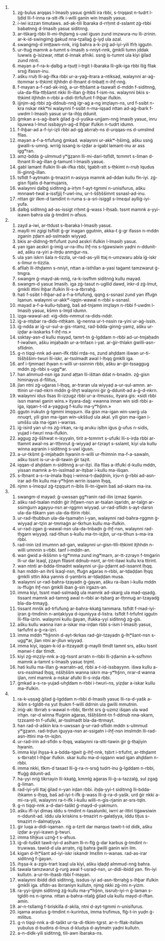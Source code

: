 <ol>
  <li>
    <ol>
      <li>zġ-bulus arqqas l-lmasiḥ yasuɛ ġmklli ira rbbi, s-trqqast n-tudrt l-ljdid lli-f-inna ra-stt-ifk i-willi ganin win lmasiḥ yasuɛ.</li>
      <li>i-iwi iɛzzan timutaws. ad-ak-tili lbaraka d-rrḥmt d-sslamt zġ-rbbi babatnnġ d-lmasiḥ yasuɛ siditnnġ.</li>
      <li>ar-tškarġ rbbi lli-mi-th̬damġ s-uwl iġusn zund imzwura-nu lli-zrinin. ar-k-id-swingimġ ġakud nna-tẓallaġ ġ-iyḍ ula azal.</li>
      <li>swangmġ-d imṭṭawn-nnk, iriġ bahra a-k-ẓrġ ad-iyi-yili lfrḥ iggutn.</li>
      <li>ur-ttuġ mamnk a-tumnt s-lmasiḥ s-nniyt-nnk, ġmklli tumn jddak luwwis ġ-isizwar, nttat d-innak afniki. ssnġ is-tumnt ula kiyi ġilad zund ntnti.</li>
      <li>mayan a-f-ra-k-ḍalbġ a-tṣuṭṭ i-trgit l-lbaraka lli-gik-iga rbbi lliġ fllak srsġ ifassn-inu.</li>
      <li>ašku rruḥ lli-aġ-ifka rbbi ur-a-yaġ-itrara a-ntiksaḍ, walaynni ar-aġ-itɛmmar s-tḥkimt itjhhdn d-lḥnant d-tnbaṭṭ n-ih̬f-nnġ.</li>
      <li>f-mayan a-f-rad-ak-iniġ, a-ur-ttḥšamt a-tsawalt d-mddn f-siditnnġ, ula-da-flla-ttḥšamt nkki lli-illan ġ-lḥbs f-ism-ns. walaynni bkis s-tḥkimt itjhhdn n-rbbi a-didi-ttrfufunt f-lh̬bar ifulkin.</li>
      <li>ijjnjm-aġ rbbi zġ-ddnub-nnġ iġr-aġ a-ng imẓlayn-ns, urd f-ssibt n-kra nskar nkkʷni walaynni f-ssibt n-ma-iqṣad nttan ad-aġ-ibark f-uwdm l-lmasiḥ yasuɛ ur-ta-ih̬lq ddunit.</li>
      <li>ġmkan a-s-aġ-ibark ġilad ġ-d-yuška-unjjam-nnġ lmasiḥ yasuɛ, inru lquwwa l-lmut issbayyn-aġ-d lh̬bar ifulkin n-tudrt idumn.</li>
      <li>f-lh̬bar-ad a-f-iyi-iẓli rbbi ad-gġ abrraḥ-ns d-urqqas-ns d-umslmd fllas.</li>
      <li>mayan a-f-a-trfufunġ ġmkad. walaynni ur-akkʷ-ḥšimġ, ašku ssnġ ġwalli-s-umnġ. wrriġ issanġ is-iẓḍar a-igabl lamant-inu ar ass iggʷran.</li>
      <li>amẓ-bdda ġ-ulmmud yʷġẓann lli-mi-dari-tsfldt, tɛmmrt s-liman d-lḥnant lli-aġ-illan ġ-tamunt l-lmasiḥ yasuɛ.</li>
      <li>gabl lamant ifulkin lli-ak-ifka rbbi, tgablt-stt s-tḥkimt n-rruḥ lqudus lli-ginnġ-illan.</li>
      <li>tsfldt f-aytmatn ġ-tmazirt n-asiyya mamnk ad-ddan kullu fln-iyi. zġ-gisn fijalis d-harmujanis,</li>
      <li>walaynni ḍalbġ siditnnġ a-irḥm f-ayt-tgmmi n-unisifurus, ašku mnnawt-twal a-issfjjij f-uwl-inu, ur-t-ššḥššimnt ssnasl-ad-inu.</li>
      <li>nttan ġir ilkm-d tamdint n-ruma s-a-sri-isiggil s-lmɛqul aylliġ-iyi-yufa.</li>
      <li>ḍalbġ siditnnġ ad-as-issigt rrḥmt ġ-wass l-lḥsab. tssnt mamnk a-yyi-iɛawn bahra ula ġ-tmdint n-afsus.</li>
    </ol>
  </li>
  <li>
    <ol>
      <li>zayd a-iwi, ar-ttdust s-lbaraka l-lmasiḥ yasuɛ.</li>
      <li>maylli mi zgigi tsflidt ġ-gr inagan ggutnin, akka-t ġ-gr ifassn n-mddn zganin ẓḍarn ad-sslmadn wiyyaḍ.</li>
      <li>bkis ar-didnnġ-ttrfufunt zund aɛskri ifulkin l-lmasiḥ yasuɛ.</li>
      <li>yan igan aɛskri ġ-imiġ ur-ra-ilhu ih̬f-ns s-tġawsiwin yaḍni n-ddunit-ad, ašku ra-yiri a-itrḍu anmġur-ns.</li>
      <li>ula yan iskrn šala n-tizzla, ur-rad-as-yili ttaj n-umzwaru abla iġ-iskr s-limur n-tizzla.</li>
      <li>afllaḥ lli-ith̬damn s-nniyt, nttan a-isthllan a-yasi taġamt tamzwarut ġ-tmgra.</li>
      <li>swangm ġ-mayd-ak-nniġ, ra-k-issfhm siditnnġ kullu mayad.</li>
      <li>swangm-d yasuɛ lmasiḥ. iga zġ-tasut n-ugllid dawd, inkr-d zġ-lmut, ġmklli ittini lh̬bar ifulkin lli-s-a-tbrraḥġ.</li>
      <li>hati f-ssibt l-lh̬bar-ad a-f-a-trfufunġ, qqnġ s-ssnasl zund yan iffuġn lqanun. walaynni ur-akkʷ-iqqin-wawal n-rbbi s-ssnasl.</li>
      <li>mayad a-f-a-kullu-tṣbarġ, baš ad-tnjamn imẓlayn n-rbbi f-uwdm l-lmasiḥ yasuɛ, kšmn s-lmjd idumn.</li>
      <li>izga-wawal-ad: «iġ-dids-nmmut ra-dids-nddr.</li>
      <li>iġ-a-ntṣbar ra-dids-ntḥkam. iġ-nenna ur-t-nssin ra-yini ur-aġ-issin.</li>
      <li>iġ-ndda ar iġ-ur-sul-a-gis-ntamẓ, rad-bdda-ginnġ-yamẓ, ašku ur-iẓḍar a-isskarks f-ih̬f-ns.»</li>
      <li>ssktay-asn-d kullu mayad, tamrt-tn ġ-lgddam n-rbbi ad-ur-tmjaḥadn f-iwaliwn, ašku imjaḥadn ur-a-tnfaɛn i-yat. ar-ġir-thlakn ġwilli-asn-sflidnin.</li>
      <li>g-n tiqqi-nnk ad-awn-ifk rbbi rrḍa-ns, zund ah̬ddam išwan ur-ti-tššḥššim-twuri lli-iskr, ar-tsslmadt awal l-lḥqq ġmklli iga.</li>
      <li>anf i-tjmmaɛt ih̬wan n-willi ur-ssinnin rbbi, ašku ar-ġir-tssaggug mddn zġ-rbbi s-uggʷar.</li>
      <li>han almmud-nsn iga zund aṭṭan lli-išttan ddat n-bnadm. zġ-gisn himinayus d-filitus,</li>
      <li>jlan ntni zġ-uġaras l-lḥqq, ar-traran ula wiyyaḍ a-ur-sul-amnn. ar-ttinin ur-rad-nkrn mddn ġ-lih̬rt walaynni ġir ġ-ddunit-ad a-ġ-d-nkrn.</li>
      <li>walaynni idus llsas lli-izzugz rbbi ur-a-itmussu, ityara gis: «sidi rbbi issn manwi ganin wins.» ityara-daġ: «wanna innan win sidi rbbi a-iga, iqqan-t-id a-yaggug f-kullu ma-yʷh̬šnn.»</li>
      <li>ggutn irukutn ġ-tgmmi imqqurn. illa gisn ma-igan win-uwrġ ula nnuqrt, yili gisn ma-igan win-ukššuḍ ula akal. yili gisn ma-igan i-umššu ula ma-igan i-warras.</li>
      <li>iġ-isird yan ul-ns zġ-irkan, ra-ig aruku iṣlḥn iġus ġ-ufus n-sidis, yujad i-twuri nna-ifulkin.</li>
      <li>aggug zġ-ššhwat n-iɛyyaln, tirit a-tɛmmrt s-ufulki lli-s-irḍa rbbi ar-ttamnt awal-ns ar-ttḥnnut ġ-wiyyaḍ ar-tzrayt s-sslamt, kiyi ula kullu winna aqranin i-siditnnġ s-uwl iġusn.</li>
      <li>a-ur-tkšmt ġ-imjaḥadn h̬wanin n-willi ur-fhimnin ma-f-a-sawaln, ašku tssnt is-ur-a-di-tawin ġir taẓit.</li>
      <li>iqqan-d ah̬ddam n-siditnnġ a-ur-itẓi. illa fllas a-itfulki d-kullu mddn, yissan mamnk a-tn-isslmad ar-itṣbar i-kullu ma-išqan.</li>
      <li>s-lḥnant a-s-ra-imala lḥqq i-winna-t-ḍaḍḍnin, irju-n ġ-rbbi ad-asn-irar ad-fln kullu ma-yʷh̬šnn wrrin issann lḥqq,</li>
      <li>njmn s-lmɛqul zġ-tẓqqurt n-iblis lli-tn-iġwin baš ad-skarn ma-ira.</li>
    </ol>
  </li>
  <li>
    <ol>
      <li>swangm-d mayad: ġ-uwssan ggʷranin rad-ilin izmaz šqanin.</li>
      <li>ašku rad-tsalan mddn ġir ih̬fawn-nsn ar-tsalan iqaridn, ar-talġn ar-ssimġurn agayyu-nsn ar-rggmn wiyyaḍ. ur-rad-sflidn s-ayt-darsn ula-da-tškarn yan ula-da-ttirin rbbi.</li>
      <li>ur-rad-tḥubbun ula-da-tṣamaḥn i-yan, walaynni rad-bahra-rggmn ġ-wiyyaḍ ar-tẓin ar-tmmaġn ar-tkrhun kullu ma-ifulkin.</li>
      <li>ur-rad-zgan ġ-wawal-nsn ula-da-tnbaḍn ġ-ih̬f-nsn, walaynni rad-tḥgarn wiyyaḍ. rad-tlhun s-kullu ma-tn-iɛjbn, ur-ra-tlhun s-ma-ira rbbi.</li>
      <li>rad-inin izd imumnn ad-gan, walaynni ur-gisn-tlli-tḥkimt itjhhdn n-willi umnnin s-rbbi. tanf i-mddn-an.</li>
      <li>wan ġwid a-ikššmn s-tgʷmma zund ingʷmarn, ar-tt-zzrayn f-tmġarin lli-ur dar lɛaql, ẓẓayn fllasnt ddnub-nsnt, ar-tnt-itawi kullu kra ttirint.</li>
      <li>wan ntnti ar-bdda-tlmadnt walaynni ur-jju-ẓḍarnt ad-issannt lḥqq.</li>
      <li>han mddn-an ihrš lɛaql-nsn, ffuġn aġaras n-rbbi, ar-tḍaḍḍan lḥqq ġmklli sttin ikka yannis d-yambris ar-tḍaḍḍan musa.</li>
      <li>walaynni ur-rad-bahra-tzayadn ġ-ġayan, ašku ra-iban i-kullu mddn is-ffuġn ih̬f-nsn ġmklli iban ġ-sin irgazn-an.</li>
      <li>imma kiyi, tssnt mad-sslmadġ ula mamnk ad-skarġ ula mad-qṣadġ. tissant mamnk ad-tamnġ awal n-rbbi ar-tṣbarġ ar-tḥnnuġ ar-tzayadġ bla-da-trmayġ.</li>
      <li>tissant mnšk ad-trfufunġ ar-bahra-kkatġ tammara. tsfldt f-mad-iyi-ijran ġ-tmdinin n-anṭakiyya d-iquniyya d-listra. tsfldt f-trfufnt iggutn lli-flla-izrin. walaynni kullu ġayan, ifukka-yyi siditnnġ zġ-gis.</li>
      <li>ašku kullu wanna iran a-iskar ma-irḍan rbbi s-ism l-lmasiḥ yasuɛ, tarfufnt a-ġ-ra-izri.</li>
      <li>imma mddn ʷh̬šnnin d-ayt-tkrkas rad-ġir-tzayadn ġ-lh̬ʷšant-nsn s-uggʷar, jlan ntni ar-jllun wiyyaḍ.</li>
      <li>imma kiyi, iqqan-k-id a-ttzayadt ġ-maylli tlmdt tamnt srs, ašku tssnt manwi-t dar tlmdt.</li>
      <li>kiyi zġ-mẓẓiy-nnk a-zġ-tssnt arratn n-rbbi lli-ẓḍarnin a-k-ssfhmn mamnk a-tamnt s-lmasiḥ yasuɛ tnjmt.</li>
      <li>hati kullu ma-illan ġ-warratn-ad, rbbi a-t-id-issbayynn. išwa kullu a-srs-nsslmad lḥqq, nššḥššm wanna iskrn ma-yʷh̬šnn, nrar-d wanna ijlan, nml mamnk a-nskar afulki lli-s-irḍa rbbi.</li>
      <li>ġmkad a-s-ra-yujad-uh̬ddam n-rbbi i-twuri-ns, yiẓḍar a-iskar kullu ma-ifulkin.</li>
    </ol>
  </li>
  <li>
    <ol>
      <li>ra-k-uṣṣaġ ġilad ġ-lgddam n-rbbi d-lmasiḥ yasuɛ lli-ra-d-yašk a-ikšm s-tgldit-ns yut lḥukm f-willi ddrnin ula ġwilli mmutnin.</li>
      <li>iniġ-ak: tbrraḥ s-wawal n-rbbi, tbrrḥt srs ġ-uzmz išqan ula wad irh̬an. rar-d winna ffuġnin aġaras, tššḥššmt-tn f-ddnub nna-skarn, tzzɛamt-tn f-ufulki, ar-tsslmadt bla-da-ttrmayt.</li>
      <li>han rad-d-aškin kra n-uwssan ġ-ur-rad-sflidn mddn s-ulmmud yʷġẓann. rad-trḍun iguyya-nsn ar-ssigatn i-ih̬f-nsn imslmdn lli-rad-asn-ittini ma-tn-iɛjbn.</li>
      <li>ur-rad-irin ad-sfldn s-lḥqq, walaynni ra-stti-tawin ġir ġ-tḥajiyin h̬wanin.</li>
      <li>imma kiyi ih̬ṣṣa-k a-bdda-tġwit ġ-ih̬f-nnk, tṣbrt i-trfufnt, ar-tth̬damt s-tbrraḥt l-lh̬bar ifulkin. skar kullu ma-d-iqqann wad igan ah̬ddam n-rbbi.</li>
      <li>imma nkki, tlkm-d tasaɛt lli-ġ-ra-n-srsġ tudrt-inu ġ-lgddam n-rbbi, ffuġġ ddunit-ad.</li>
      <li>ha-yyi nriġ tikrrayin lli-kkatġ, kmmlġ aġaras lli-ġ-a-tazzalġ, sul zgaġ ġ-liman.</li>
      <li>rad-iyi-yili ttaj ġilad n-yan irḍan rbbi. iḥḍa-yyi-t siditnnġ lli-bdda-iḥkamn s-lḥqq, baš ad-iyi-t-ifk ġ-wass lli-ġ-ra-d-yašk. urd ġir nkki a-mi-ra-yili, walaynni ra-t-ifk i-kullu willi-n-gis-rjanin ar-srs-tqln.</li>
      <li>g-n tiqqi-nnk a-d-dari-taškt ġ-mayd-d-yakmurn.</li>
      <li>ašku ifl-iyi ḍimaṣ iddu s-tmdint n-tasaluniki, iwrri ar-ittiri tiġawsiwin n-ddunit-ad. iddu ula kriskins s-tmazirt n-galaṭiyya, iddu tiṭus s-tmazirt n-dalmaṭiyya.</li>
      <li>ġir luqa a-didi-iqaman. riġ a-tzrit dar marqus tawit-t-id didk, ašku iẓḍar a-yyi-iɛawn ġ-twuri.</li>
      <li>imma tih̬ikus uznġ-t s-afsus.</li>
      <li>iġ-di-tuškit tawit-iyi-d aslham lli-n-flġ ġ-dar karbus ġ-tmdint n-truwwas. tawid-d ula arratn, riġ bahra ġwilli ganin win ilm.</li>
      <li>kigan d-lh̬ʷšant ad-iyi-iskr iskandr lmɛllm n-wanas. rad-as-irar siditnnġ f-ġayan.</li>
      <li>ih̬ṣṣa-k a-zgis-trart lɛaql ula kiyi, ašku iḍaḍḍ almmud-nnġ bahra.</li>
      <li>tawala tamzwarut ġ-rurġ awal f-uṣraḍ-nsn, ur-didi-ibidd yan. fln-iyi kullutn. a-ur-tn-iḥasb rbbi f-mayan.</li>
      <li>walaynni ibidd didi siditnnġ, issdus-iyi ad-asn-tbrraḥġ s-lh̬bar ifulkin ġmklli iga. sfldn-as ibrraniyn kullutn, njmġ nkki zġ-imi n-yizm.</li>
      <li>ra-yyi-ijjnjm siditnnġ zġ-kullu ma-yʷh̬šnn, issruḥ-iyi-n ġ-laman s-tgldit-ns n-ignna. nttan a-bahra-ntalġ ġilad ula kullu mayd-d-iftan. amin.</li>
      <li>ar-n-tsllamġ f-briskilla d-akila, ntni d-ayt-tgmmi n-unisifurus.</li>
      <li>iqama arastus ġ-tmdint n-kurintus, imma trufimus, flġ-t-in yuḍn ġ-militus.</li>
      <li>g-n tiqqi-nnk a-di-taškt ur-ta-di-tlkim-tgrst. ar-n-fllak-itsllam yubulus d-budins d-linus d-kludya d-aytmatn yaḍni kullutn.</li>
      <li>a-n-didk-yili siditnnġ, tili-awn lbaraka-ns.</li>
    </ol>
  </li>
</ol>